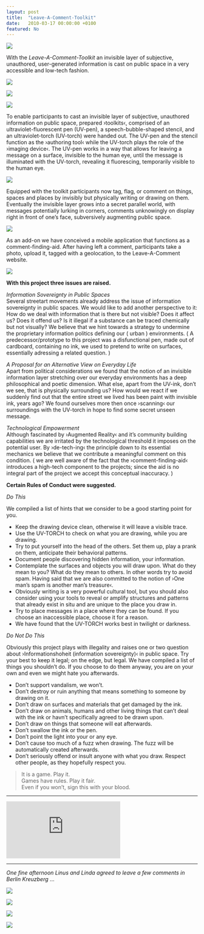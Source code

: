 ```yaml
---
layout: post
title:  "Leave-A-Comment-Toolkit"
date:   2010-03-17 00:00:00 +0100
featured: No
---
```


![](/assets/2010-03-17-Leave-A-Comment-Toolkit/lact-photo-title.jpg)

With the <em>Leave-A-Comment-Toolkit</em> an invisible layer of subjective, unauthored, user-generated information is cast on public space in a very accessible and low-tech fashion.

![](/assets/2010-03-17-Leave-A-Comment-Toolkit/lact-photo-004_wall-01.jpg)

![](/assets/2010-03-17-Leave-A-Comment-Toolkit/lact-photo-004_wall-02.jpg)

![](/assets/2010-03-17-Leave-A-Comment-Toolkit/lact-photo-004_wall-03.jpg)

To enable participants to cast an invisible layer of subjective, unauthored information on public space, prepared ›toolkits‹, comprised of an ultraviolet-fluorescent pen (UV-pen), a speech-bubble-shaped stencil, and an ultraviolet-torch (UV-torch) were handed out. The UV-pen and the stencil function as the ›authoring tool‹ while the UV-torch plays the role of the ›imaging device‹. The UV-pen works in a way that allows for leaving a message on a surface, invisible to the human eye, until the message is illuminated with the UV-torch, revealing it fluorescing, temporarily visible to the human eye.

![](/assets/2010-03-17-Leave-A-Comment-Toolkit/toolkit-front-and-back.jpg)

Equipped with the toolkit participants now tag, flag, or comment on things, spaces and places by invisibly but physically writing or drawing on them. Eventually the invisible layer grows into a secret parallel world, with messages potentially lurking in corners, comments unknowingly on display right in front of one’s face, subversively augmenting public space.

![](/assets/2010-03-17-Leave-A-Comment-Toolkit/lact-photo-004_wall-00.jpg)

As an add-on we have conceived a mobile application that functions as a comment-finding-aid. After having left a comment, participants take a photo, upload it, tagged with a geolocation, to the Leave-A-Comment website.

![](/assets/2010-03-17-Leave-A-Comment-Toolkit/additional-comment-finding-aid.jpg)

**With this project three issues are raised.**

*‌Information Sovereignty in Public Spaces*   
Several streetart movements already address the issue of information sovereignty in public spaces. We would like to add another perspective to it: How do we deal with information that is there but not visible? Does it affect us? Does it offend us? Is it illegal if a substance can be traced chemically but not visually? We believe that we hint towards a strategy to undermine the proprietary information politics defining our ( urban ) environments. ( A predecessor/prototype to this project was a disfunctional pen, made out of cardboard, containing no ink, we used to pretend to write on surfaces, essentially adressing a related question. )

*‌A Proposal for an Alternative View on Everyday Life*   
Apart from political considerations we found that the notion of an invisible information layer stretching over our everyday environments has a deep philosophical and poetic dimension. What else, apart from the UV-ink, don’t we see, that is physically surrounding us? How would we react if we suddenly find out that the entire street we lived has been paint with invisible ink, years ago? We found ourselves more then once ›scanning‹ our surroundings with the UV-torch in hope to find some secret unseen message.

*‌Technological Empowerment*   
Although fascinated by ›Augmented Reality‹ and it’s community building capabilities we are irritated by the technological threshold it imposes on the potential user. By ›de-tech-ing‹ the principle down to its essential mechanics we believe that we contribute a meaningful comment on this condition. ( we are well aware of the fact that the ›comment-finding-aid‹ introduces a high-tech component to the projects; since the aid is no integral part of the project we accept this conceptual inaccuracy. )

**Certain Rules of Conduct were suggested.**

*‌Do This*

We compiled a list of hints that we consider to be a good starting point for you.

* Keep the drawing device clean, otherwise it will leave a visible trace.
* Use the UV-TORCH to check on what you are drawing, while you are drawing.
* Try to put yourself into the head of the others. Set them up, play a prank on them, anticipate their behavioral patterns.
* Document people discovering hidden information, your information.
* Contemplate the surfaces and objects you will draw upon. What do they mean to you? What do they mean to others. In other words try to avoid spam. Having said that we are also committed to the notion of ›One man’s spam is another man’s treasure‹.
* Obviously writing is a very powerful cultural tool, but you should also consider using your tools to reveal or amplify structures and patterns that already exist in situ and are unique to the place you draw in.
* Try to place messages in a place where they can be found. If you choose an inaccessible place, choose it for a reason.
* We have found that the UV-TORCH works best in twilight or darkness.

*‌Do Not Do This*

Obviously this project plays with illegality and raises one or two question about ›Informationshoheit (information sovereignty)‹ in public space. Try your best to keep it legal; on the edge, but legal. We have compiled a list of things you shouldn’t do. If you choose to do them anyway, you are on your own and even we might hate you afterwards.

* Don’t support vandalism, we won’t.
* Don’t destroy or ruin anything that means something to someone by drawing on it.
* Don’t draw on surfaces and materials that get damaged by the ink.
* Don’t draw on animals, humans and other living things that can’t deal with the ink or havn’t specifically agreed to be drawn upon.
* Don’t draw on things that someone will eat afterwards.
* Don’t swallow the ink or the pen.
* Don’t point the light into your or any eye.
* Don’t cause too much of a fuzz when drawing. The fuzz will be automatically created afterwards.
* Don’t seriously offend or insult anyone with what you draw. Respect other people, as they hopefully respect you.

> It is a game. Play it.   
> Games have rules. Play it fair.   
> Even if you won’t, sign this with your blood.   

---

<div class="video-container"><iframe src="https://www.youtube.com/embed/K1WN1KPNAfA" frameborder="0" allowfullscreen="allowfullscreen"></iframe></div>

---

*‌One fine afternoon Linus and Linda agreed to leave a few comments in Berlin Kreuzberg* …

![](/assets/2010-03-17-Leave-A-Comment-Toolkit/lact-linda-and-linus-session-00.jpg)

![](/assets/2010-03-17-Leave-A-Comment-Toolkit/lact-linda-and-linus-session-01.jpg)

![](/assets/2010-03-17-Leave-A-Comment-Toolkit/lact-linda-and-linus-session-02.jpg)

![](/assets/2010-03-17-Leave-A-Comment-Toolkit/lact-linda-and-linus-session-03.jpg)


